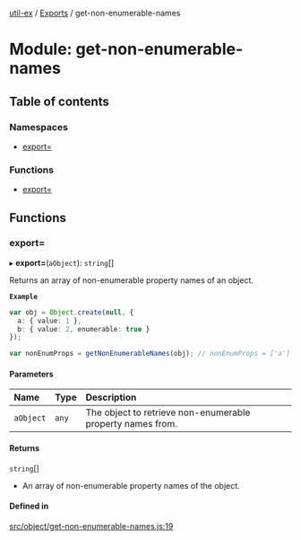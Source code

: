 [util-ex](../README.md) / [Exports](../modules.md) / get-non-enumerable-names

# Module: get-non-enumerable-names

## Table of contents

### Namespaces

- [export&#x3D;](get_non_enumerable_names.export_.md)

### Functions

- [export&#x3D;](get_non_enumerable_names.md#export&#x3D;)

## Functions

### export&#x3D;

▸ **export=**(`aObject`): `string`[]

Returns an array of non-enumerable property names of an object.

**`Example`**

```ts
var obj = Object.create(null, {
  a: { value: 1 },
  b: { value: 2, enumerable: true }
});

var nonEnumProps = getNonEnumerableNames(obj); // nonEnumProps = ['a']
```

#### Parameters

| Name | Type | Description |
| :------ | :------ | :------ |
| `aObject` | `any` | The object to retrieve non-enumerable property names from. |

#### Returns

`string`[]

- An array of non-enumerable property names of the object.

#### Defined in

[src/object/get-non-enumerable-names.js:19](https://github.com/snowyu/util-ex.js/blob/f71e464/src/object/get-non-enumerable-names.js#L19)
